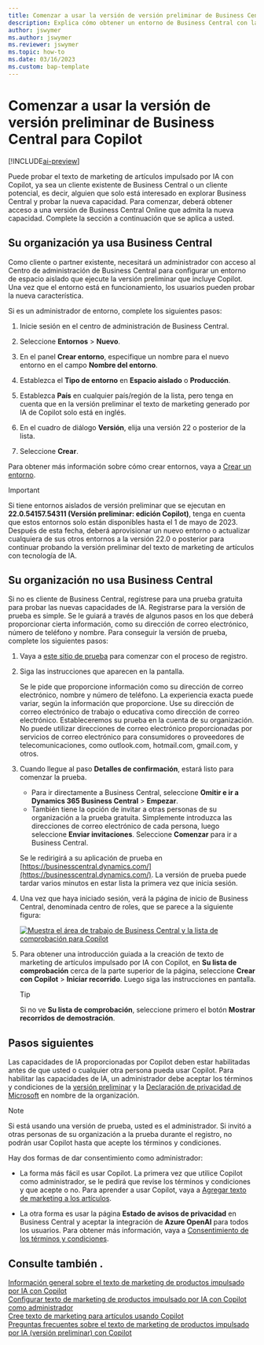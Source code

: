 ```yaml
---
title: Comenzar a usar la versión de versión preliminar de Business Central para Copilot
description: Explica cómo obtener un entorno de Business Central con la nueva capacidad de IA para generar sugerencias de texto para descripciones de artículos/productos.
author: jswymer
ms.author: jswymer
ms.reviewer: jswymer
ms.topic: how-to
ms.date: 03/16/2023
ms.custom: bap-template
---
```


# <a name="get-started-with-a-business-central-preview-version-for-copilot"></a><a name="get-started-with-a-business-central-preview-version-for-copilot"></a><a name="get-started-with-a-business-central-preview-version-for-copilot"></a>Comenzar a usar la versión de versión preliminar de Business Central para Copilot

[!INCLUDE[ai-preview](includes/ai-preview.md)]

Puede probar el texto de marketing de artículos impulsado por IA con Copilot, ya sea un cliente existente de Business Central o un cliente potencial, es decir, alguien que solo está interesado en explorar Business Central y probar la nueva capacidad. Para comenzar, deberá obtener acceso a una versión de Business Central Online que admita la nueva capacidad. Complete la sección a continuación que se aplica a usted.

## <a name="your-organization-already-uses-business-central"></a><a name="your-organization-already-uses-business-central"></a><a name="your-organization-already-uses-business-central"></a>Su organización ya usa Business Central

Como cliente o partner existente, necesitará un administrador con acceso al Centro de administración de Business Central para configurar un entorno de espacio aislado que ejecute la versión preliminar que incluye Copilot. Una vez que el entorno está en funcionamiento, los usuarios pueden probar la nueva característica.

Si es un administrador de entorno, complete los siguientes pasos:

1. Inicie sesión en el centro de administración de Business Central.
2. Seleccione **Entornos** > **Nuevo**.
3. En el panel **Crear entorno**, especifique un nombre para el nuevo entorno en el campo **Nombre del entorno**.
4. Establezca el **Tipo de entorno** en **Espacio aislado** o **Producción**.
5. Establezca **País** en cualquier país/región de la lista, pero tenga en cuenta que en la versión preliminar el texto de marketing generado por IA de Copilot solo está en inglés.
6. En el cuadro de diálogo **Versión**, elija una versión 22 o posterior de la lista.

   <!--
   > [!IMPORTANT]
   > You must use **22.0.54157.54311 (Preview - Copilot edition)** to experience Copilot.
   -->
7. Seleccione **Crear**.  

Para obtener más información sobre cómo crear entornos, vaya a [Crear un entorno](/dynamics365/business-central/dev-itpro/administration/tenant-admin-center-environments#create-a-new-environment).

> [!IMPORTANT]
> Si tiene entornos aislados de versión preliminar que se ejecutan en **22.0.54157.54311 (Versión preliminar: edición Copilot)**, tenga en cuenta que estos entornos solo están disponibles hasta el 1 de mayo de 2023. Después de esta fecha, deberá aprovisionar un nuevo entorno o actualizar cualquiera de sus otros entornos a la versión 22.0 o posterior para continuar probando la versión preliminar del texto de marketing de artículos con tecnología de IA.

## <a name="your-organization-doesnt-use-business-central"></a><a name="your-organization-doesnt-use-business-central"></a><a name="your-organization-doesnt-use-business-central"></a>Su organización no usa Business Central

Si no es cliente de Business Central, regístrese para una prueba gratuita para probar las nuevas capacidades de IA. Registrarse para la versión de prueba es simple. Se le guiará a través de algunos pasos en los que deberá proporcionar cierta información, como su dirección de correo electrónico, número de teléfono y nombre. Para conseguir la versión de prueba, complete los siguientes pasos:

1. Vaya a [este sitio de prueba](https://go.microsoft.com/fwlink/?linkid=2227167) para comenzar con el proceso de registro.
2. Siga las instrucciones que aparecen en la pantalla.

   Se le pide que proporcione información como su dirección de correo electrónico, nombre y número de teléfono. La experiencia exacta puede variar, según la información que proporcione. <!--But here are a couple important points to be aware of as you run through the sign-up process:--> Use su dirección de correo electrónico de trabajo o educativa como dirección de correo electrónico. Estableceremos su prueba en la cuenta de su organización. No puede utilizar direcciones de correo electrónico proporcionadas por servicios de correo electrónico para consumidores o proveedores de telecomunicaciones, como outlook.com, hotmail.com, gmail.com, y otros.
   
   <!-- When you get to the option for **Country or region** be sure to set this **United States**.

      > [!IMPORTANT]
      > You must set **Country or region** to **United States**; otherwise the AI-powered item marketing text with Copilot won't be available in Business Central.  -->
3. Cuando llegue al paso **Detalles de confirmación**, estará listo para comenzar la prueba.

   - Para ir directamente a Business Central, seleccione **Omitir e ir a Dynamics 365 Business Central** > **Empezar**.
   - También tiene la opción de invitar a otras personas de su organización a la prueba gratuita. Simplemente introduzca las direcciones de correo electrónico de cada persona, luego seleccione **Enviar invitaciones**. Seleccione **Comenzar** para ir a Business Central.  

   Se le redirigirá a su aplicación de prueba en [https://businesscentral.dynamics.com/](https://businesscentral.dynamics.com/). La versión de prueba puede tardar varios minutos en estar lista la primera vez que inicia sesión.

<!--
1. On the **Let's get you started** step, enter your work or school email address, then select **Next**.

   Use your work or school email address. We'll establish your trial on your organization's account. You can't use email addresses provided by consumer email services or telecommunication providers, such as outlook.com, hotmail.com, gmail.com, and others.
3. When asked what kind of email you have, select **I got it from my organization** > **Next**.
4. On the **Create your account** step, you provide information that will help use set up a trial version of Business Central that you can sign in to.

   1. Provide a telephone number that we can use to send you a verification code. Enter a country code and number that isn't VoIP or toll free.
   2. Choose how you want us to send the verification code:
      - Select **Text me** to get the verification code in a text message.
      - Select **Call me** to get the code in a voice message.
   3. Select **Send verification code**. 
   4. When you get the code, type it in the **Enter your verification code** box, then select **Verify**.

      Once you're verified, we'll send you an email with another verification code that you'll use in the next step to complete creating your account.
   5. Fill in your first and last name.
   6. Set **Country or region** to **United States**.

      > [!IMPORTANT]
      > You must set **Country or region** to **United States**; otherwise the AI-powered item marketing text with Copilot won't be available in Business Central.  

   7. Enter a valid phone umber in the **Business telephone number** box.
   8. In the **Create password** and **Confirm password** boxes, enter a password that you want to use to sign in to Business Central. The password must at least eight characters and include at least one number, an uppercase letter, and a lower case letter.
   9. In the **Verification code** box, enter the verification code we sent you in an email, then select **Next**.
   10. When you get a prompt that your account is successfully created, select **Sign in**.
-->

4. Una vez que haya iniciado sesión, verá la página de inicio de Business Central, denominada centro de roles, que se parece a la siguiente figura:

   [![Muestra el área de trabajo de Business Central y la lista de comprobación para Copilot](media/copilot-checklist.png)](media/copilot-checklist.png#lightbox)

5. Para obtener una introducción guiada a la creación de texto de marketing de artículos impulsado por IA con Copilot, en **Su lista de comprobación** cerca de la parte superior de la página, seleccione **Crear con Copilot** > **Iniciar recorrido**. Luego siga las instrucciones en pantalla.

   > [!TIP]
   > Si no ve **Su lista de comprobación**, seleccione primero el botón **Mostrar recorridos de demostración**.

## <a name="next-steps"></a><a name="next-steps"></a><a name="next-steps"></a>Pasos siguientes

Las capacidades de IA proporcionadas por Copilot deben estar habilitadas antes de que usted o cualquier otra persona pueda usar Copilot. Para habilitar las capacidades de IA, un administrador debe aceptar los términos y condiciones de la [versión preliminar](https://dynamics.microsoft.com/legaldocs/supp-dynamics365-preview/) y la [Declaración de privacidad de Microsoft](https://go.microsoft.com/fwlink/?LinkId=521839) en nombre de la organización.

> [!NOTE]
> Si está usando una versión de prueba, usted es el administrador. Si invitó a otras personas de su organización a la prueba durante el registro, no podrán usar Copilot hasta que acepte los términos y condiciones.

Hay dos formas de dar consentimiento como administrador:

- La forma más fácil es usar Copilot. La primera vez que utilice Copilot como administrador, se le pedirá que revise los términos y condiciones y que acepte o no. Para aprender a usar Copilot, vaya a [Agregar texto de marketing a los artículos](item-marketing-text.md).  

- La otra forma es usar la página **Estado de avisos de privacidad** en Business Central y aceptar la integración de **Azure OpenAI** para todos los usuarios. Para obtener más información, vaya a [Consentimiento de los términos y condiciones](enable-ai.md#consent-to-or-reject-preview-and-privacy-terms-and-conditions-for-all-users).

## <a name="see-also"></a><a name="see-also"></a><a name="see-also"></a>Consulte también .

[Información general sobre el texto de marketing de productos impulsado por IA con Copilot](ai-overview.md)  
[Configurar texto de marketing de productos impulsado por IA con Copilot como administrador](enable-ai.md)  
[Cree texto de marketing para artículos usando Copilot](item-marketing-text.md)  
[Preguntas frecuentes sobre el texto de marketing de productos impulsado por IA (versión preliminar) con Copilot](ai-faq.md)  
